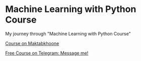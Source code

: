 # Machine Learning with Python Course
My journey through "Machine Learning with Python Course"


[Course on Maktabkhoone](https://maktabkhooneh.org/course/%DB%8C%D8%A7%D8%AF%DA%AF%DB%8C%D8%B1%DB%8C-%D9%85%D8%A7%D8%B4%DB%8C%D9%86-%D9%BE%D8%A7%DB%8C%D8%AA%D9%88%D9%86-mk1318/)

[Free Course on Telegram: Message me!](https://t.me/ChamRun)
